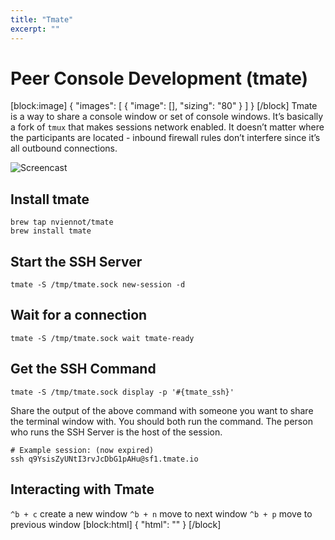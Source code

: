 ```yaml
---
title: "Tmate"
excerpt: ""
---
```

# Peer Console Development (tmate)
[block:image]
{
  "images": [
    {
      "image": [],
      "sizing": "80"
    }
  ]
}
[/block]
Tmate is a way to share a console window or set of console windows. It’s basically a fork of `tmux` that makes sessions network enabled. It doesn’t matter where the participants are located - inbound firewall rules don’t interfere since it’s all outbound connections. 

![Screencast](https://cloudposse.com/wp-content/uploads/sites/29/2018/01/tmate-linuxdescomplicado.gif)

## Install tmate

```
brew tap nviennot/tmate
brew install tmate
```

## Start the SSH Server

```
tmate -S /tmp/tmate.sock new-session -d
```

## Wait for a connection

```
tmate -S /tmp/tmate.sock wait tmate-ready 
```

## Get the SSH Command
```
tmate -S /tmp/tmate.sock display -p '#{tmate_ssh}'
```

Share the output of the above command with someone you want to share the terminal window with. You should both run the command. The person who runs the SSH Server is the host of the session.

```
# Example session: (now expired)
ssh q9YsisZyUNtI3rvJcDbG1pAHu@sf1.tmate.io
```

## Interacting with Tmate

`^b + c` create a new window
`^b + n` move to next window
`^b + p` move to previous window
[block:html]
{
  "html": "<style>\n  .content-body .magic-block-image .block-display-image-size-80 {\nwidth: 25%;\n  }</style>"
}
[/block]